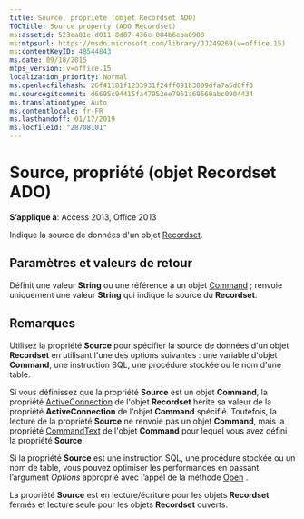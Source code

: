 ```yaml
---
title: Source, propriété (objet Recordset ADO)
TOCTitle: Source property (ADO Recordset)
ms:assetid: 523ea81e-d011-8d87-436e-084b6eba0908
ms:mtpsurl: https://msdn.microsoft.com/library/JJ249269(v=office.15)
ms:contentKeyID: 48544843
ms.date: 09/18/2015
mtps_version: v=office.15
localization_priority: Normal
ms.openlocfilehash: 26f41181f1233931f24ff091b3009dfa7a5d6ff3
ms.sourcegitcommit: d6695c94415fa47952ee7961a69660abc0904434
ms.translationtype: Auto
ms.contentlocale: fr-FR
ms.lasthandoff: 01/17/2019
ms.locfileid: "28708101"
---
```

# <a name="source-property-ado-recordset"></a>Source, propriété (objet Recordset ADO)


**S’applique à**: Access 2013, Office 2013

Indique la source de données d'un objet [Recordset](recordset-object-ado.md).

## <a name="settings-and-return-values"></a>Paramètres et valeurs de retour

Définit une valeur **String** ou une référence à un objet [Command](command-object-ado.md) ; renvoie uniquement une valeur **String** qui indique la source du **Recordset**.

## <a name="remarks"></a>Remarques

Utilisez la propriété **Source** pour spécifier la source de données d'un objet **Recordset** en utilisant l'une des options suivantes : une variable d'objet **Command**, une instruction SQL, une procédure stockée ou le nom d'une table.

Si vous définissez que la propriété **Source** est un objet **Command**, la propriété [ActiveConnection](activeconnection-property-ado.md) de l'objet **Recordset** hérite sa valeur de la propriété **ActiveConnection** de l'objet **Command** spécifié. Toutefois, la lecture de la propriété **Source** ne renvoie pas un objet **Command**, mais la propriété [CommandText](commandtext-property-ado.md) de l'objet **Command** pour lequel vous avez défini la propriété **Source**.

Si la propriété **Source** est une instruction SQL, une procédure stockée ou un nom de table, vous pouvez optimiser les performances en passant l’argument *Options* approprié avec l’appel de la méthode [Open](open-method-ado-recordset.md) .

La propriété **Source** est en lecture/écriture pour les objets **Recordset** fermés et lecture seule pour les objets **Recordset** ouverts.

